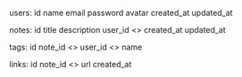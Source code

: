 users:
id
name
email
password
avatar
created_at
updated_at

notes:
id
title
description
user_id <>
created_at
updated_at

tags:
id
note_id <>
user_id <>
name

links:
id
note_id <>
url
created_at